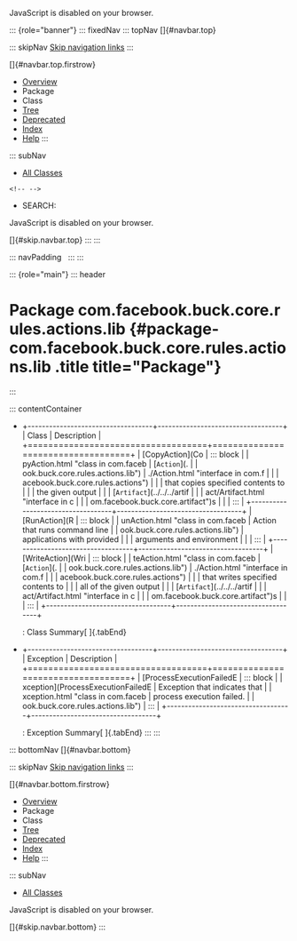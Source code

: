 <div>

JavaScript is disabled on your browser.

</div>

::: {role="banner"}
::: fixedNav
::: topNav
[]{#navbar.top}

::: skipNav
[Skip navigation links](#skip.navbar.top "Skip navigation links")
:::

[]{#navbar.top.firstrow}

-   [Overview](../../../../../../../index.html)
-   Package
-   Class
-   [Tree](package-tree.html)
-   [Deprecated](../../../../../../../deprecated-list.html)
-   [Index](../../../../../../../index-all.html)
-   [Help](../../../../../../../help-doc.html)
:::

::: subNav
-   [All Classes](../../../../../../../allclasses.html)

```{=html}
<!-- -->
```
-   SEARCH:

<div>

<div>

JavaScript is disabled on your browser.

</div>

</div>

[]{#skip.navbar.top}
:::
:::

::: navPadding
 
:::
:::

::: {role="main"}
::: header
# Package com.facebook.buck.core.rules.actions.lib {#package-com.facebook.buck.core.rules.actions.lib .title title="Package"}
:::

::: contentContainer
-   +-----------------------------------+-----------------------------------+
    | Class                             | Description                       |
    +===================================+===================================+
    | [CopyAction](Co                   | ::: block                         |
    | pyAction.html "class in com.faceb | [`Action`](.                      |
    | ook.buck.core.rules.actions.lib") | ./Action.html "interface in com.f |
    |                                   | acebook.buck.core.rules.actions") |
    |                                   | that copies specified contents to |
    |                                   | the given output                  |
    |                                   | [`Artifact`](../../../artif       |
    |                                   | act/Artifact.html "interface in c |
    |                                   | om.facebook.buck.core.artifact")s |
    |                                   | :::                               |
    +-----------------------------------+-----------------------------------+
    | [RunAction](R                     | ::: block                         |
    | unAction.html "class in com.faceb | Action that runs command line     |
    | ook.buck.core.rules.actions.lib") | applications with provided        |
    |                                   | arguments and environment         |
    |                                   | :::                               |
    +-----------------------------------+-----------------------------------+
    | [WriteAction](Wri                 | ::: block                         |
    | teAction.html "class in com.faceb | [`Action`](.                      |
    | ook.buck.core.rules.actions.lib") | ./Action.html "interface in com.f |
    |                                   | acebook.buck.core.rules.actions") |
    |                                   | that writes specified contents to |
    |                                   | all of the given output           |
    |                                   | [`Artifact`](../../../artif       |
    |                                   | act/Artifact.html "interface in c |
    |                                   | om.facebook.buck.core.artifact")s |
    |                                   | :::                               |
    +-----------------------------------+-----------------------------------+

    : Class Summary[ ]{.tabEnd}

-   +-----------------------------------+-----------------------------------+
    | Exception                         | Description                       |
    +===================================+===================================+
    | [ProcessExecutionFailedE          | ::: block                         |
    | xception](ProcessExecutionFailedE | Exception that indicates that     |
    | xception.html "class in com.faceb | process execution failed.         |
    | ook.buck.core.rules.actions.lib") | :::                               |
    +-----------------------------------+-----------------------------------+

    : Exception Summary[ ]{.tabEnd}
:::
:::

::: bottomNav
[]{#navbar.bottom}

::: skipNav
[Skip navigation links](#skip.navbar.bottom "Skip navigation links")
:::

[]{#navbar.bottom.firstrow}

-   [Overview](../../../../../../../index.html)
-   Package
-   Class
-   [Tree](package-tree.html)
-   [Deprecated](../../../../../../../deprecated-list.html)
-   [Index](../../../../../../../index-all.html)
-   [Help](../../../../../../../help-doc.html)
:::

::: subNav
-   [All Classes](../../../../../../../allclasses.html)

<div>

<div>

JavaScript is disabled on your browser.

</div>

</div>

[]{#skip.navbar.bottom}
:::
